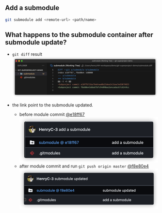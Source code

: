 ## Add a submodule

```bash
git submodule add <remote-url> <path/name>
```

## What happens to the submodule container after submodule update?

-   `git diff` result
    ![](images/2022-10-25-20-03-00.png)

-   the link point to the submodule updated.
    -   before module commit [@e18ff67](https://github.com/HenryC-3/git-superproject/tree/62846a70a21fe0d4a7d007e5764f90fce58f0e08) ![](images/2022-10-25-20-06-03.png)
    -   after module commit and run `git push origin master` [@f8e80e4](https://github.com/HenryC-3/git-superproject/tree/ae14553d4f6b838c88dd912da25c03fb11c30c1d) ![](images/2022-10-25-20-07-01.png)

